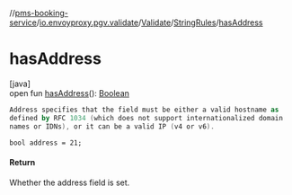 //[pms-booking-service](../../../../index.md)/[io.envoyproxy.pgv.validate](../../index.md)/[Validate](../index.md)/[StringRules](index.md)/[hasAddress](has-address.md)

# hasAddress

[java]\
open fun [hasAddress](has-address.md)(): [Boolean](https://kotlinlang.org/api/core/kotlin-stdlib/kotlin/-boolean/index.html)

```kotlin
Address specifies that the field must be either a valid hostname as
defined by RFC 1034 (which does not support internationalized domain
names or IDNs), or it can be a valid IP (v4 or v6).

```
`bool address = 21;`

#### Return

Whether the address field is set.